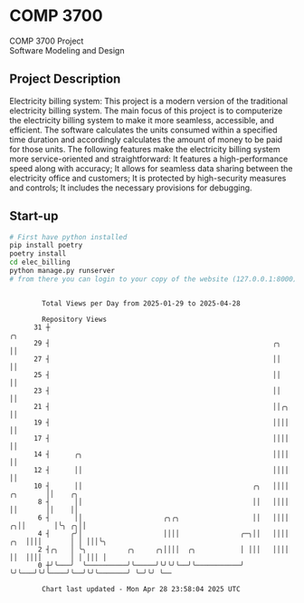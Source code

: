 # COMP 3700
COMP 3700 Project  
Software Modeling and Design
## Project Description
Electricity billing system: This project is a modern version of the traditional electricity billing system. The main focus of this project is to computerize the electricity billing system to make it more seamless, accessible, and efficient. The software calculates the units consumed within a specified time duration and accordingly calculates the amount of money to be paid for those units. The following features make the electricity billing system more service-oriented and straightforward: It features a high-performance speed along with accuracy; It allows for seamless data sharing between the electricity office and customers; It is protected by high-security measures and controls; It includes the necessary provisions for debugging.

## Start-up
```bash
# First have python installed
pip install poetry
poetry install
cd elec_billing
python manage.py runserver
# from there you can login to your copy of the website (127.0.0.1:8000), default creds are admin/admin
```

```

        Total Views per Day from 2025-01-29 to 2025-04-28

        Repository Views
      31 ┼                                                                              ╭╮
      29 ┤                                                       ╭╮                     ││
      27 ┤                                                       ││                     ││
      25 ┤                                                       ││                     ││
      23 ┤                                                       ││                     ││
      21 ┤                                                       ││╭╮                   ││
      19 ┤                                                       ││││                   ││
      17 ┤                                                       ││││                   ││
      14 ┤      ╭╮                                               ││││                   ││
      12 ┤      ││                                               ││││                   ││
      10 ┤      ││                                          ╭╮   ││││          ╭╮       ││    ╭╮
       8 ┤      ││                                          ││   ││││          ││       ││    ││
       6 ┤      ││                    ╭╮╭╮                  ││   ││││        ╭╮││       │╰╮ ╭╮││
       4 ┤     ╭╯│                    ││││               ╭─╮││   ││││    ╭╮  ││││       │ │ │││╰╮
       2 ┤╭╮   │ ╰╮          ╭╮     ╭╮││││  ╭╮           │ │││   ││││    ││  ││││       │ │ │││ │
       0 ┼╯╰───╯  ╰──────────╯╰─────╯╰╯╰╯╰──╯╰───────────╯ ╰╯╰───╯╰╯╰────╯╰──╯╰╯╰───────╯ ╰─╯╰╯ ╰──

        Chart last updated - Mon Apr 28 23:58:04 2025 UTC
        
```
